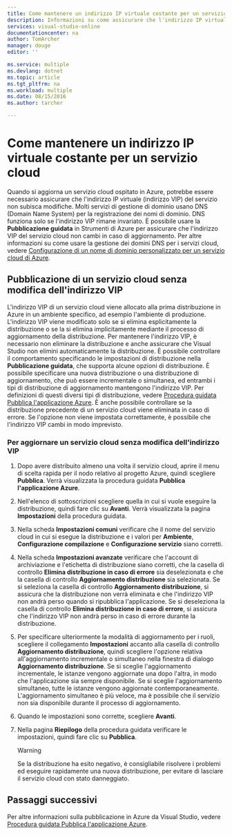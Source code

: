 ```yaml
---
title: Come mantenere un indirizzo IP virtuale costante per un servizio cloud | Microsoft Docs
description: Informazioni su come assicurare che l'indirizzo IP virtuale (indirizzo VIP) del servizio cloud di Azure non subisca modifiche.
services: visual-studio-online
documentationcenter: na
author: TomArcher
manager: douge
editor: ''

ms.service: multiple
ms.devlang: dotnet
ms.topic: article
ms.tgt_pltfrm: na
ms.workload: multiple
ms.date: 08/15/2016
ms.author: tarcher

---
```

# Come mantenere un indirizzo IP virtuale costante per un servizio cloud
Quando si aggiorna un servizio cloud ospitato in Azure, potrebbe essere necessario assicurare che l'indirizzo IP virtuale (indirizzo VIP) del servizio non subisca modifiche. Molti servizi di gestione di dominio usano DNS (Domain Name System) per la registrazione dei nomi di dominio. DNS funziona solo se l'indirizzo VIP rimane invariato. È possibile usare la **Pubblicazione guidata** in Strumenti di Azure per assicurare che l'indirizzo VIP del servizio cloud non cambi in caso di aggiornamento. Per altre informazioni su come usare la gestione dei domini DNS per i servizi cloud, vedere [Configurazione di un nome di dominio personalizzato per un servizio cloud di Azure](cloud-services/cloud-services-custom-domain-name.md).

## Pubblicazione di un servizio cloud senza modifica dell'indirizzo VIP
L'indirizzo VIP di un servizio cloud viene allocato alla prima distribuzione in Azure in un ambiente specifico, ad esempio l'ambiente di produzione. L'indirizzo VIP viene modificato solo se si elimina esplicitamente la distribuzione o se la si elimina implicitamente mediante il processo di aggiornamento della distribuzione. Per mantenere l'indirizzo VIP, è necessario non eliminare la distribuzione e anche assicurare che Visual Studio non elimini automaticamente la distribuzione. È possibile controllare il comportamento specificando le impostazioni di distribuzione nella **Pubblicazione guidata**, che supporta alcune opzioni di distribuzione. È possibile specificare una nuova distribuzione o una distribuzione di aggiornamento, che può essere incrementale o simultanea, ed entrambi i tipi di distribuzione di aggiornamento mantengono l'indirizzo VIP. Per definizioni di questi diversi tipi di distribuzione, vedere [Procedura guidata Pubblica l'applicazione Azure](vs-azure-tools-publish-azure-application-wizard.md). È anche possibile controllare se la distribuzione precedente di un servizio cloud viene eliminata in caso di errore. Se l'opzione non viene impostata correttamente, è possibile che l'indirizzo VIP cambi in modo imprevisto.

### Per aggiornare un servizio cloud senza modifica dell'indirizzo VIP
1. Dopo avere distribuito almeno una volta il servizio cloud, aprire il menu di scelta rapida per il nodo relativo al progetto Azure, quindi scegliere **Pubblica**. Verrà visualizzata la procedura guidata **Pubblica l'applicazione Azure**.
2. Nell'elenco di sottoscrizioni scegliere quella in cui si vuole eseguire la distribuzione, quindi fare clic su **Avanti**. Verrà visualizzata la pagina **Impostazioni** della procedura guidata.
3. Nella scheda **Impostazioni comuni** verificare che il nome del servizio cloud in cui si esegue la distribuzione e i valori per **Ambiente**, **Configurazione compilazione** e **Configurazione servizio** siano corretti.
4. Nella scheda **Impostazioni avanzate** verificare che l'account di archiviazione e l'etichetta di distribuzione siano corretti, che la casella di controllo **Elimina distribuzione in caso di errore** sia deselezionata e che la casella di controllo **Aggiornamento distribuzione** sia selezionata. Se si seleziona la casella di controllo **Aggiornamento distribuzione**, si assicura che la distribuzione non verrà eliminata e che l'indirizzo VIP non andrà perso quando si ripubblica l'applicazione. Se si deseleziona la casella di controllo **Elimina distribuzione in caso di errore**, si assicura che l'indirizzo VIP non andrà perso in caso di errore durante la distribuzione.
5. Per specificare ulteriormente la modalità di aggiornamento per i ruoli, scegliere il collegamento **Impostazioni** accanto alla casella di controllo **Aggiornamento distribuzione**, quindi scegliere l'opzione relativa all'aggiornamento incrementale o simultaneo nella finestra di dialogo **Aggiornamento distribuzione**. Se si sceglie l'aggiornamento incrementale, le istanze vengono aggiornate una dopo l'altra, in modo che l'applicazione sia sempre disponibile. Se si sceglie l'aggiornamento simultaneo, tutte le istanze vengono aggiornate contemporaneamente. L'aggiornamento simultaneo è più veloce, ma è possibile che il servizio non sia disponibile durante il processo di aggiornamento.
6. Quando le impostazioni sono corrette, scegliere **Avanti**.
7. Nella pagina **Riepilogo** della procedura guidata verificare le impostazioni, quindi fare clic su **Pubblica**.
   
   > [!WARNING]
   > Se la distribuzione ha esito negativo, è consigliabile risolvere i problemi ed eseguire rapidamente una nuova distribuzione, per evitare di lasciare il servizio cloud con stato danneggiato.
   > 
   > 

## Passaggi successivi
Per altre informazioni sulla pubblicazione in Azure da Visual Studio, vedere [Procedura guidata Pubblica l'applicazione Azure](vs-azure-tools-publish-azure-application-wizard.md).

<!---HONumber=AcomDC_0817_2016-->